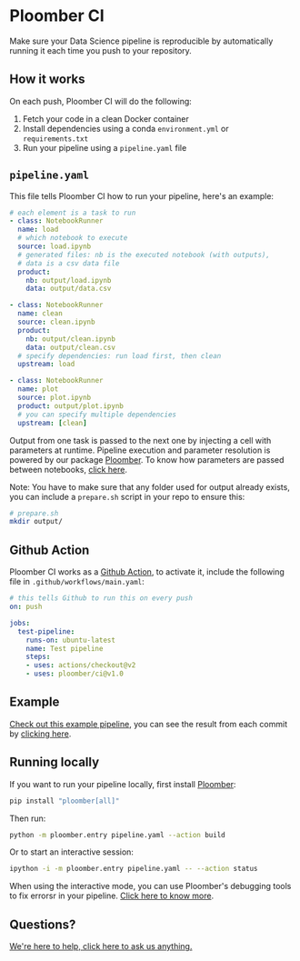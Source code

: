 # Ploomber CI

Make sure your Data Science pipeline is reproducible by automatically running it each time you push to your repository.


## How it works

On each push, Ploomber CI will do the following:

1. Fetch your code in a clean Docker container
2. Install dependencies using a conda `environment.yml` or `requirements.txt`
3. Run your pipeline using a `pipeline.yaml` file


## `pipeline.yaml`

This file tells Ploomber CI how to run your pipeline, here's an example:

```yaml
# each element is a task to run
- class: NotebookRunner
  name: load
  # which notebook to execute
  source: load.ipynb
  # generated files: nb is the executed notebook (with outputs),
  # data is a csv data file
  product:
    nb: output/load.ipynb
    data: output/data.csv

- class: NotebookRunner
  name: clean
  source: clean.ipynb
  product:
    nb: output/clean.ipynb
    data: output/clean.csv
  # specify dependencies: run load first, then clean
  upstream: load

- class: NotebookRunner
  name: plot
  source: plot.ipynb
  product: output/plot.ipynb
  # you can specify multiple dependencies
  upstream: [clean]
```

Output from one task is passed to the next one by injecting a cell with parameters at runtime. Pipeline execution and parameter resolution is powered by our package [Ploomber](https://github.com/ploomber/ploomber). To know how parameters are passed between notebooks, [click here](https://ploomber.readthedocs.io/en/stable/guide/param-resolution.html#Parameter-resolution-in-NotebookRunner).


Note: You have to make sure that any folder used for output already exists, you can include a `prepare.sh` script in your repo to ensure this:

```bash
# prepare.sh
mkdir output/
```

## Github Action

Ploomber CI works as a [Github Action](https://github.com/features/actions), to activate it, include the following file in `.github/workflows/main.yaml`:

```yaml
# this tells Github to run this on every push
on: push

jobs:
  test-pipeline:
    runs-on: ubuntu-latest
    name: Test pipeline
    steps:
    - uses: actions/checkout@v2
    - uses: ploomber/ci@v1.0
```


## Example

[Check out this example pipeline](https://github.com/ploomber/projects/tree/master/spec), you can see the result from each commit by [clicking here](https://github.com/ploomber/projects/actions?query=workflow%3Aci).



## Running locally

If you want to run your pipeline locally, first install [Ploomber](https://github.com/ploomber/ploomber):

```bash
pip install "ploomber[all]"
```


Then run:

```bash
python -m ploomber.entry pipeline.yaml --action build
```

Or to start an interactive session:

```bash
ipython -i -m ploomber.entry pipeline.yaml -- --action status
```

When using the interactive mode, you can use Ploomber's debugging tools to fix errorsr in your pipeline. [Click here to know more](https://ploomber.readthedocs.io/en/stable/guide/debugging.html#Debugging-NotebookRunner-tasks).


## Questions?

[We're here to help, click here to ask us anything.](https://github.com/ploomber/ci/issues/new)